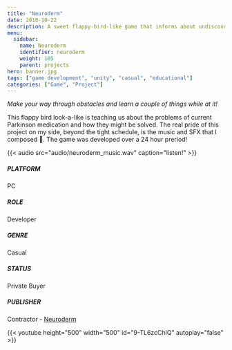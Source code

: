 ```yaml
---
title: "Neuroderm"
date: 2018-10-22
description: A sweet flappy-bird-like game that informs about undiscovered health issues
menu:
  sidebar:
    name: Neuroderm
    identifier: neuroderm
    weight: 105
    parent: projects
hero: banner.jpg
tags: ["game development", "unity", "casual", "educational"]
categories: ["Game", "Project"]
---
```


*Make your way through obstacles and learn a couple of things while at it!*

This flappy bird look-a-like is teaching us about the problems of current Parkinson medication and how they might be solved. The real pride of this project on my side, beyond the tight schedule, is the music and SFX that I composed 🙂. The game was developed over a 24 hour preriod!

{{< audio src="audio/neuroderm_music.wav" caption="listen!" >}}

##### PLATFORM
PC

##### ROLE
Developer

##### GENRE
Casual

##### STATUS
Private Buyer

##### PUBLISHER
Contractor - [Neuroderm](https://neuroderm.com/)

{{< youtube height="500" width="500" id="9-TL6zcChlQ" autoplay="false" >}}